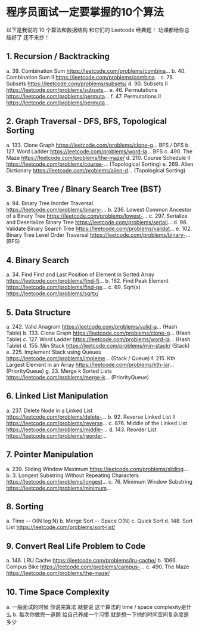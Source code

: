 # 程序员面试一定要掌握的10个算法

以下是我说的 10 个算法和数据结构 和它们的 Leetcode 经典题！
功课都给你总结好了 还不来抄！

## 1. Recursion / Backtracking
 a. 39. Combination Sum https://leetcode.com/problems/combina...
 b. 40. Combination Sum II https://leetcode.com/problems/combina...
 c. 78. Subsets https://leetcode.com/problems/subsets/
 d. 90. Subsets II https://leetcode.com/problems/subsets...
 e. 46. Permutations https://leetcode.com/problems/permuta...
 f. 47. Permutations II https://leetcode.com/problems/permuta...

## 2. Graph Traversal - DFS, BFS, Topological Sorting
 a. 133. Clone Graph https://leetcode.com/problems/clone-g... BFS / DFS
 b. 127. Word Ladder https://leetcode.com/problems/word-la... BFS
 c. 490. The Maze https://leetcode.com/problems/the-maze/ 
 d. 210. Course Schedule II https://leetcode.com/problems/course-... (Topological Sorting)
 e. 269. Alien Dictionary https://leetcode.com/problems/alien-d... (Topological Sorting)

## 3. Binary Tree / Binary Search Tree (BST)
 a. 94. Binary Tree Inorder Traversal https://leetcode.com/problems/binary-...
 b. 236. Lowest Common Ancestor of a Binary Tree https://leetcode.com/problems/lowest-...
 c. 297. Serialize and Deserialize Binary Tree https://leetcode.com/problems/seriali...
 d. 98. Validate Binary Search Tree https://leetcode.com/problems/validat...
 e. 102. Binary Tree Level Order Traversal https://leetcode.com/problems/binary-... (BFS)

## 4. Binary Search
 a. 34. Find First and Last Position of Element in Sorted Array https://leetcode.com/problems/find-fi...
 b. 162. Find Peak Element https://leetcode.com/problems/find-pe...
 c. 69. Sqrt(x) https://leetcode.com/problems/sqrtx/
  

## 5. Data Structure
 a. 242. Valid Anagram https://leetcode.com/problems/valid-a... (Hash Table)
 b. 133. Clone Graph https://leetcode.com/problems/clone-g... (Hash Table)
 c. 127. Word Ladder https://leetcode.com/problems/word-la... (Hash Table)
 d. 155. Min Stack https://leetcode.com/problems/min-stack/ (Stack)
 e. 225. Implement Stack using Queues https://leetcode.com/problems/impleme... (Stack / Queue)
 f. 215. Kth Largest Element in an Array https://leetcode.com/problems/kth-lar... (PriorityQueue)
 g. 23. Merge k Sorted Lists https://leetcode.com/problems/merge-k... (PriorityQueue)

## 6. Linked List Manipulation
 a. 237. Delete Node in a Linked List https://leetcode.com/problems/delete-...
 b. 92. Reverse Linked List II https://leetcode.com/problems/reverse...
 c. 876. Middle of the Linked List https://leetcode.com/problems/middle-...
 d. 143. Reorder List https://leetcode.com/problems/reorder...

## 7. Pointer Manipulation
 a. 239. Sliding Window Maximum https://leetcode.com/problems/sliding...
 b. 3. Longest Substring Without Repeating Characters https://leetcode.com/problems/longest...
 c. 76. Minimum Window Substring https://leetcode.com/problems/minimum...

## 8. Sorting
 a. Time -- O(N log N)
 b. Merge Sort -- Space O(N)
 c. Quick Sort
 d. 148. Sort List https://leetcode.com/problems/sort-list/

## 9. Convert Real Life Problem to Code 
 a. 146. LRU Cache https://leetcode.com/problems/lru-cache/
 b. 1066. Compus Bike https://leetcode.com/problems/campus-...
 c. 490. The Maze https://leetcode.com/problems/the-maze/ 

## 10. Time Space Complexity
 a. 一般面试的时候 你说完算法 就要说 这个算法的 time / space complexity是什么
 b. 每次你做完一道题 给自己养成一个习惯 就是想一下他的时间空间复杂度是多少
